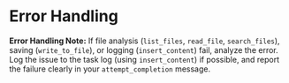 # Error Handling

**Error Handling Note:** If file analysis (`list_files`, `read_file`, `search_files`), saving (`write_to_file`), or logging (`insert_content`) fail, analyze the error. Log the issue to the task log (using `insert_content`) if possible, and report the failure clearly in your `attempt_completion` message.